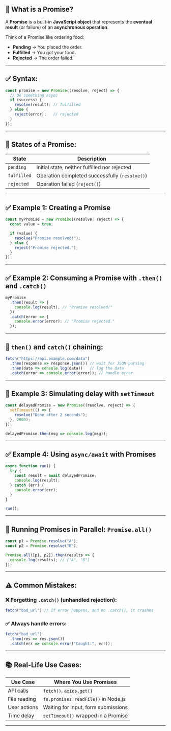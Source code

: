 ## 🔗 What is a Promise?

A **Promise** is a built-in **JavaScript object** that represents the **eventual result** (or failure) of an **asynchronous operation**.

Think of a Promise like ordering food:

* **Pending** → You placed the order.
* **Fulfilled** → You got your food.
* **Rejected** → The order failed.

---

## ✅ Syntax:

```javascript
const promise = new Promise((resolve, reject) => {
  // Do something async
  if (success) {
    resolve(result); // fulfilled
  } else {
    reject(error);   // rejected
  }
});
```

---

## 📌 States of a Promise:

| State       | Description                                    |
| ----------- | ---------------------------------------------- |
| `pending`   | Initial state, neither fulfilled nor rejected  |
| `fulfilled` | Operation completed successfully (`resolve()`) |
| `rejected`  | Operation failed (`reject()`)                  |

---

## ✅ Example 1: Creating a Promise

```javascript
const myPromise = new Promise((resolve, reject) => {
  const value = true;

  if (value) {
    resolve("Promise resolved!");
  } else {
    reject("Promise rejected.");
  }
});
```

---

## ✅ Example 2: Consuming a Promise with `.then()` and `.catch()`

```javascript
myPromise
  .then(result => {
    console.log(result); // "Promise resolved!"
  })
  .catch(error => {
    console.error(error); // "Promise rejected."
  });
```

---

## 🔄 `then()` and `catch()` chaining:

```javascript
fetch("https://api.example.com/data")
  .then(response => response.json()) // wait for JSON parsing
  .then(data => console.log(data))   // log the data
  .catch(error => console.error(error)); // handle error
```

---

## 🧪 Example 3: Simulating delay with `setTimeout`

```javascript
const delayedPromise = new Promise((resolve, reject) => {
  setTimeout(() => {
    resolve("Done after 2 seconds");
  }, 2000);
});

delayedPromise.then(msg => console.log(msg));
```

---

## ✅ Example 4: Using `async/await` with Promises

```javascript
async function run() {
  try {
    const result = await delayedPromise;
    console.log(result);
  } catch (err) {
    console.error(err);
  }
}

run();
```

---

## 🔁 Running Promises in Parallel: `Promise.all()`

```javascript
const p1 = Promise.resolve("A");
const p2 = Promise.resolve("B");

Promise.all([p1, p2]).then(results => {
  console.log(results); // ["A", "B"]
});
```

---

## ⚠️ Common Mistakes:

### ❌ Forgetting `.catch()` (unhandled rejection):

```javascript
fetch("bad_url") // If error happens, and no .catch(), it crashes
```

### ✅ Always handle errors:

```javascript
fetch("bad_url")
  .then(res => res.json())
  .catch(err => console.error("Caught:", err));
```

---

## 📚 Real-Life Use Cases:

| Use Case     | Where You Use Promises              |
| ------------ | ----------------------------------- |
| API calls    | `fetch()`, `axios.get()`            |
| File reading | `fs.promises.readFile()` in Node.js |
| User actions | Waiting for input, form submissions |
| Time delay   | `setTimeout()` wrapped in a Promise |

---
